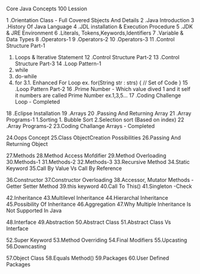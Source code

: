Core Java Concepts 100 Lession

1  .Orientation Class - Full Covered Sbjects And Details
2  .Java Introduction 
3  .History Of Java Language
4  .JDL installation & Execution Procedure
5  .JDK & JRE Environment
6  .Literals, Tokens,Keywords,Identifiers
7  .Variable & Data Types
8  .Operators-1
9  .Operators-2
10 .Operators-3
11 .Control Structure Part-1 
  1. Loops & Iterative Statement
12 .Control Structure Part-2
13 .Control Structure Part-3
14 .Loop Pattern-1
  1. while
  2. do-while
  3. for
  3.1.  Enhanced For Loop
     ex. for(String str : strs) {
           // Set of Code
         }
15 .Loop Pattern Part-2
16 .Prime Number - Which value dived 1 and it self it numbers are called Prime Number ex.1,3,5...
17 .Coding Challenge Loop - Completed 

18 .Eclipse Installation
19 .Arrays
20 .Passing And Returning Array
21 .Array Programs-1
  1.Sorting
    1. Bubble Sort
    2.Selection sort (Based on index)
22 .Array Programs-2
23.Coding Challange Arrays - Completed

24.Oops Concept
25.Class ObjectCreation Possibilities
26.Passing And Returning Object

27.Methods
28.Method Access Mofdifier
29.Method Overloading
30.Methods-1
31.Methods-2
32.Methods-3
33.Recursive Method
34.Static Keyword
35.Call By Value Vs Call By Reference

36.Constructor
37.Constructor Overloading 
38.Accessor, Mutator Methods - Getter Setter Method
39.this keyword
40.Call To This()
41.Singleton -Check

42.Inheritance
43.Multilevel Inheritance 
44.Hierarchal Inheritance 
45.Possibility Of Inheritance 
46.Aggregation
47.Why Multiple Inheritance Is Not Supported In Java

48.Interface
49.Abstraction
50.Abstract Class 
51.Abstract Class Vs Interface

52.Super Keyword 
53.Method Overriding 
54.Final Modifiers 
55.Upcasting
56.Downcasting

57.Object Class 
58.Equals Method() 
59.Packages
60.User Defined Packages
